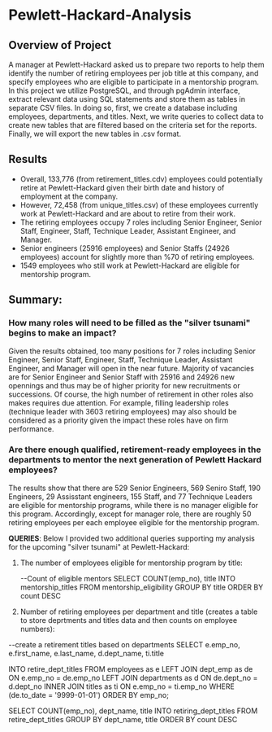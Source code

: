 # Pewlett-Hackard-Analysis

## Overview of Project

A manager at Pewlett-Hackard asked us to prepare two reports to help them identify the number of retiring employees per job title at this company, and specify employees who are eligible to participate in a mentorship program. In this project we utilize PostgreSQL, and through pgAdmin interface, extract relevant data using SQL statements and store them as tables in separate CSV files. In doing so, first, we create a database including employees, departments, and titles. Next, we write queries to collect data to create new tables that are filtered based on the criteria set for the reports. Finally, we will export the new tables in .csv format.

## Results

- Overall, 133,776 (from retirement_titles.cdv) employees could potentially retire at Pewlett-Hackard given their birth date and history of employment at the company.
- However, 72,458 (from unique_titles.csv) of these employees currently work at Pewlett-Hackard and are about to retire from their work.
- The retiring employees occupy 7 roles including Senior Engineer, Senior Staff, Engineer, Staff, Technique Leader, Assistant Engineer, and Manager.
- Senior engineers (25916 employees) and Senior Staffs (24926 employees) account for slightly more than %70 of retiring employees.
- 1549 employees who still work at Pewlett-Hackard are eligible for mentorship program.

## Summary: 

### How many roles will need to be filled as the "silver tsunami" begins to make an impact?

Given the results obtained, too many positions for 7 roles including Senior Engineer, Senior Staff, Engineer, Staff, Technique Leader, Assistant Engineer, and Manager will open in the near future. Majority of vacancies are for Senior Engineer and Senior Staff with 25916 and 24926 new opennings and thus may be of higher priority for new recruitments or successions. Of course, the high number of retirement in other roles also makes requires due attention. For example, filling leadership roles (technique leader with 3603 retiring employees) may also should be considered as a priority given the impact these roles have on firm performance.


### Are there enough qualified, retirement-ready employees in the departments to mentor the next generation of Pewlett Hackard employees?

The results show that there are 529 Senior Engineers, 569 Seniro Staff, 190 Engineers, 29 Assisstant engineers, 155 Staff, and 77 Technique Leaders are eligible for mentorship programs, while there is no manager eligible for this program. Accordingly, except for manager role, there are roughly 50 retiring employees per each employee eligible for the mentorship program.


**QUERIES**: Below I provided two additional queries supporting my analysis for the upcoming "silver tsunami" at Pewlett-Hackard:

1. The number of employees eligible for mentorship program by title:

	--Count of eligible mentors
	SELECT COUNT(emp_no), title
	INTO mentorship_titles
	FROM mentorship_eligibility
	GROUP BY title
	ORDER BY count DESC

2. Number of retiring employees per department and title (creates a table to store deprtments and titles data and then counts on employee numbers):

--create a retirement titles based on departments
SELECT e.emp_no,
	e.first_name,
	e.last_name,
	d.dept_name,
	ti.title

INTO retire_dept_titles
FROM employees as e
LEFT JOIN dept_emp as de
ON e.emp_no = de.emp_no
LEFT JOIN departments as d
ON de.dept_no = d.dept_no
INNER JOIN titles as ti
ON e.emp_no = ti.emp_no
WHERE (de.to_date = '9999-01-01')
ORDER BY emp_no;

SELECT COUNT(emp_no), dept_name, title
INTO retiring_dept_titles
FROM retire_dept_titles
GROUP BY dept_name, title
ORDER BY count DESC


